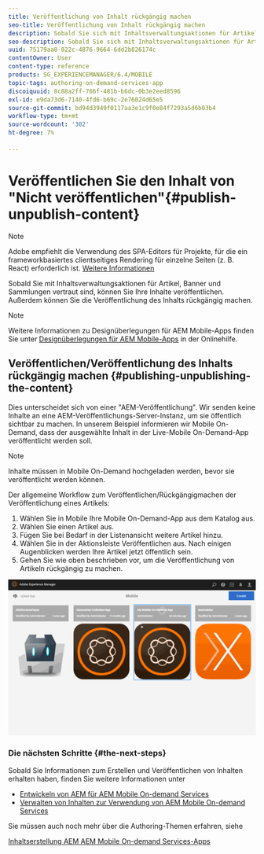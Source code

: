 ```yaml
---
title: Veröffentlichung von Inhalt rückgängig machen
seo-title: Veröffentlichung von Inhalt rückgängig machen
description: Sobald Sie sich mit Inhaltsverwaltungsaktionen für Artikel, Banner und Sammlungen vertraut gemacht haben, erfahren Sie auf dieser Seite, wie Sie Inhalte veröffentlichen können. Außerdem können Sie die Veröffentlichung des Inhalts rückgängig machen.
seo-description: Sobald Sie sich mit Inhaltsverwaltungsaktionen für Artikel, Banner und Sammlungen vertraut gemacht haben, erfahren Sie auf dieser Seite, wie Sie Inhalte veröffentlichen können. Außerdem können Sie die Veröffentlichung des Inhalts rückgängig machen.
uuid: 75179aa8-022c-4876-9664-6dd2b826174c
contentOwner: User
content-type: reference
products: SG_EXPERIENCEMANAGER/6.4/MOBILE
topic-tags: authoring-on-demand-services-app
discoiquuid: 8c88a2ff-766f-481b-b6dc-0b3e2eed8596
exl-id: e9da73d6-7140-4fd6-b69c-2e76024d65e5
source-git-commit: bd94d3949f0117aa3e1c9f0e84f7293a5d6b03b4
workflow-type: tm+mt
source-wordcount: '302'
ht-degree: 7%

---
```


# Veröffentlichen Sie den Inhalt von &quot;Nicht veröffentlichen&quot;{#publish-unpublish-content}

>[!NOTE]
>
>Adobe empfiehlt die Verwendung des SPA-Editors für Projekte, für die ein frameworkbasiertes clientseitiges Rendering für einzelne Seiten (z. B. React) erforderlich ist. [Weitere Informationen](/help/sites-developing/spa-overview.md)

Sobald Sie mit Inhaltsverwaltungsaktionen für Artikel, Banner und Sammlungen vertraut sind, können Sie Ihre Inhalte veröffentlichen. Außerdem können Sie die Veröffentlichung des Inhalts rückgängig machen.

>[!NOTE]
>
>Weitere Informationen zu Designüberlegungen für AEM Mobile-Apps finden Sie unter [Designüberlegungen für AEM Mobile-Apps](https://helpx.adobe.com/digital-publishing-solution/help/design-app.html) in der Onlinehilfe.

## Veröffentlichen/Veröffentlichung des Inhalts rückgängig machen {#publishing-unpublishing-the-content}

Dies unterscheidet sich von einer &quot;AEM-Veröffentlichung&quot;. Wir senden keine Inhalte an eine AEM-Veröffentlichungs-Server-Instanz, um sie öffentlich sichtbar zu machen. In unserem Beispiel informieren wir Mobile On-Demand, dass der ausgewählte Inhalt in der Live-Mobile On-Demand-App veröffentlicht werden soll.

>[!NOTE]
>
>Inhalte müssen in Mobile On-Demand hochgeladen werden, bevor sie veröffentlicht werden können.

Der allgemeine Workflow zum Veröffentlichen/Rückgängigmachen der Veröffentlichung eines Artikels:

1. Wählen Sie in Mobile Ihre Mobile On-Demand-App aus dem Katalog aus.
1. Wählen Sie einen Artikel aus.
1. Fügen Sie bei Bedarf in der Listenansicht weitere Artikel hinzu.
1. Wählen Sie in der Aktionsleiste Veröffentlichen aus. Nach einigen Augenblicken werden Ihre Artikel jetzt öffentlich sein.
1. Gehen Sie wie oben beschrieben vor, um die Veröffentlichung von Artikeln rückgängig zu machen.

<!-- FAIL >>[!NOTE]
>
>Generally, you should preflight before publishing. See [Previewing with Preflight](/content/docs/en/aem/6-3/administer/mobile-apps/aem-mobile/previewing-with-preflight-on-demand-services.md) for more details.-->

![chlimage_1-9](assets/chlimage_1-9.gif)

### Die nächsten Schritte {#the-next-steps}

Sobald Sie Informationen zum Erstellen und Veröffentlichen von Inhalten erhalten haben, finden Sie weitere Informationen unter

* [Entwickeln von AEM für AEM Mobile On-demand Services](/help/mobile/aem-mobile-on-demand.md)
* [Verwalten von Inhalten zur Verwendung von AEM Mobile On-demand Services](/help/mobile/aem-mobile.md)

Sie müssen auch noch mehr über die Authoring-Themen erfahren, siehe

[Inhaltserstellung AEM AEM Mobile On-demand Services-Apps](/help/mobile/mobile-apps-ondemand.md)
